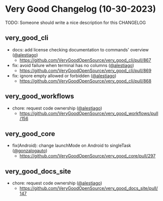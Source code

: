 # Very Good Changelog (10-30-2023)

TODO: Someone should write a nice description for this CHANGELOG

## very_good_cli

- docs: add license checking documentation to commands' overview ([@alestiago](https://github.com/alestiago))
  - https://github.com/VeryGoodOpenSource/very_good_cli/pull/867
- fix: avoid failure when terminal has no columns ([@alestiago](https://github.com/alestiago))
  - https://github.com/VeryGoodOpenSource/very_good_cli/pull/869
- fix: ignore empty allowed or forbidden ([@alestiago](https://github.com/alestiago))
  - https://github.com/VeryGoodOpenSource/very_good_cli/pull/868

## very_good_workflows

- chore: request code ownership ([@alestiago](https://github.com/alestiago))
  - https://github.com/VeryGoodOpenSource/very_good_workflows/pull/156

## very_good_core

- fix(Android): change launchMode on Android to singleTask ([@gonzalogauto](https://github.com/gonzalogauto))
  - https://github.com/VeryGoodOpenSource/very_good_core/pull/297

## very_good_docs_site

- chore: request code ownership ([@alestiago](https://github.com/alestiago))
  - https://github.com/VeryGoodOpenSource/very_good_docs_site/pull/147
